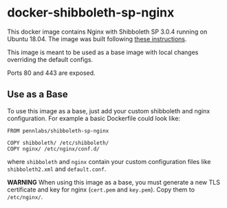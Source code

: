 # docker-shibboleth-sp-nginx
This docker image contains Nginx with Shibboleth SP 3.0.4 running on Ubuntu 18.04. The image was built following [these instructions](https://github.com/nginx-shib/nginx-http-shibboleth).

This image is meant to be used as a base image with local changes overriding the default configs.

Ports 80 and 443 are exposed.

## Use as a Base
To use this image as a base, just add your custom shibboleth and nginx configuration. For example a basic Dockerfile could look like:
```
FROM pennlabs/shibboleth-sp-nginx

COPY shibboleth/ /etc/shibboleth/
COPY nginx/ /etc/nginx/conf.d/
```
where `shibboleth` and `nginx` contain your custom configuration files like `shibboleth2.xml` and `default.conf`.

**WARNING** When using this image as a base, you must generate a new TLS certificate and key for nginx (`cert.pem` and `key.pem`). Copy them to `/etc/nginx/`.
